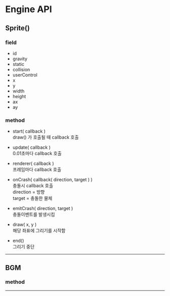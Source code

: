 # Engine API

## Sprite()
### field
- id
- gravity
- static
- collision
- userControl
- x
- y
- width
- height
- ax
- ay

### method
- start( callback )  
  draw() 가 호출될 때 callback 호출  

- update( callback )  
  0.01초마다 callback 호출  

- renderer( callback )  
  프레임마다 callback 호출  

- onCrash( callback( direction, target ) )  
  충돌시 callback 호출  
  direction = 방향  
  target = 충돌한 물체  

- emitCrash( direction, target )  
  충돌이벤트를 발생시킴  

- draw( x, y )  
  해당 좌표에 그리기를 시작함
- end()  
  그리기 중단

---

## BGM
### method

---
